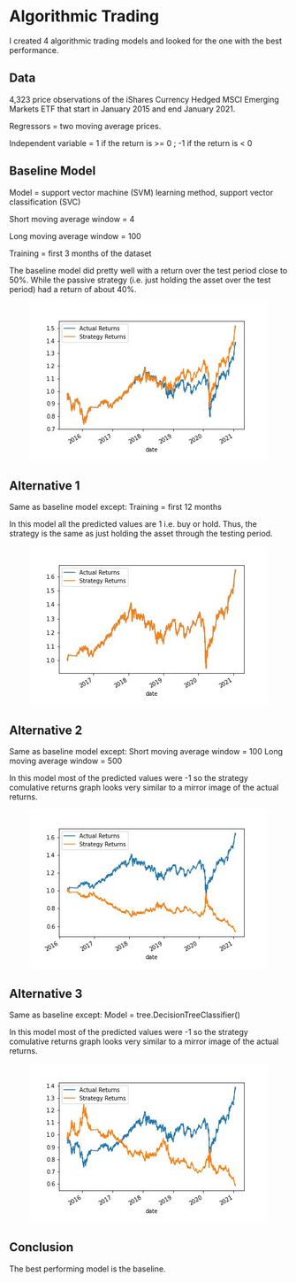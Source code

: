 # Algorithmic Trading

I created 4 algorithmic trading models and looked for the one with the best performance. 

## Data
4,323 price observations of the iShares Currency Hedged MSCI Emerging Markets ETF that start in January 2015 and end January 2021. 

Regressors = two moving average prices. 

Independent variable = 1 if the return is >= 0 ; -1 if the return is < 0 

## Baseline Model

Model = support vector machine (SVM) learning method, support vector classification (SVC)

Short moving average window = 4

Long moving average window = 100

Training = first 3 months of the dataset

The baseline model did pretty well with a return over the test period close to 50%. While the passive strategy (i.e. just holding the asset over the test period) had a return of about 40%. 

<p align='center'> <img src='images/strategy_1.jpg'></p>

## Alternative 1

Same as baseline model except:
Training = first 12 months

In this model all the predicted values are 1 i.e. buy or hold. Thus, the strategy is the same as just holding the asset through the testing period. 

<p align='center'> <img src='images/strategy_a1.jpg'></p>

## Alternative 2

Same as baseline model except:
Short moving average window = 100
Long moving average window = 500

In this model most of the predicted values were -1 so the strategy comulative returns graph looks very similar to a mirror image of the actual returns.  

<p align='center'> <img src='images/strategy_a2.jpg'></p>

## Alternative 3

Same as baseline except:
Model =  tree.DecisionTreeClassifier()

In this model most of the predicted values were -1 so the strategy comulative returns graph looks very similar to a mirror image of the actual returns.  

<p align='center'> <img src='images/strategy_tree.jpg'></p>

## Conclusion

The best performing model is the baseline. 
